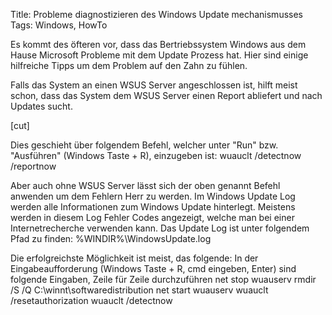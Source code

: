 Title: Probleme diagnostizieren des Windows Update mechanismusses
Tags: Windows, HowTo

Es kommt des öfteren vor, dass das Bertriebssystem Windows aus dem Hause Microsoft Probleme mit dem Update Prozess hat.
Hier sind einige hilfreiche Tipps um dem Problem auf den Zahn zu fühlen.

Falls das System an einen WSUS Server angeschlossen ist, hilft meist schon, dass das System dem WSUS Server einen Report abliefert und nach Updates
sucht.

[cut]

Dies geschieht über folgendem Befehl, welcher unter "Run" bzw. "Ausführen" (Windows Taste + R), einzugeben ist:
wuauclt /detectnow /reportnow

Aber auch ohne WSUS Server lässt sich der oben genannt Befehl anwenden um dem Fehlern Herr zu werden.
Im Windows Update Log werden alle Informationen zum Windows Update hinterlegt.
Meistens werden in diesem Log Fehler Codes angezeigt, welche man bei einer Internetrecherche verwenden kann.
Das Update Log ist unter folgendem Pfad zu finden: %WINDIR%\WindowsUpdate.log

Die erfolgreichste Möglichkeit ist meist, das folgende:
In der Eingabeaufforderung (Windows Taste + R, cmd eingeben, Enter) sind folgende Eingaben, Zeile für Zeile durchzuführen
net stop wuauserv
rmdir /S /Q C:\winnt\softwaredistribution
net start wuauserv
wuauclt /resetauthorization
wuauclt /detectnow

